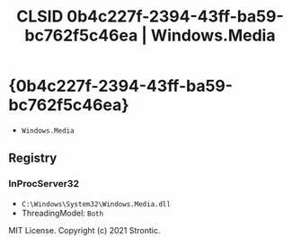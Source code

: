 ﻿---
title: "CLSID 0b4c227f-2394-43ff-ba59-bc762f5c46ea | Windows.Media"
excerpt: What is COM-Object CLSID 0b4c227f-2394-43ff-ba59-bc762f5c46ea?
---

# {0b4c227f-2394-43ff-ba59-bc762f5c46ea}

* `Windows.Media`

## Registry


### InProcServer32

* `C:\Windows\System32\Windows.Media.dll`
* ThreadingModel: `Both`

MIT License. Copyright (c) 2021 Strontic.


